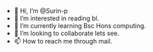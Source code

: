 - 👋 Hi, I’m @Surin-p
- 👀 I’m interested in reading bl.
- 🌱 I’m currently learning Bsc Hons computing.
- 💞️ I’m looking to collaborate lets see.
- 📫 How to reach me through mail.

<!---
Surin-p/Surin-p is a ✨ special ✨ repository because its `README.md` (this file) appears on your GitHub profile.
You can click the Preview link to take a look at your changes.
--->
